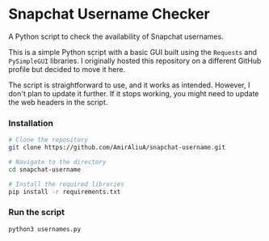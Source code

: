 # Snapchat Username Checker
A Python script to check the availability of Snapchat usernames.

This is a simple Python script with a basic GUI built using the `Requests` and `PySimpleGUI` libraries. 
I originally hosted this repository on a different GitHub profile but decided to move it here. 

The script is straightforward to use, and it works as intended. However, I don't plan to update it further. If it stops working, you might need to update the web headers in the script.

### Installation
```bash
# Clone the repository
git clone https://github.com/AmirAliuA/snapchat-username.git

# Navigate to the directory
cd snapchat-username

# Install the required libraries
pip install -r requirements.txt
```

### Run the script
```bash
python3 usernames.py
```
